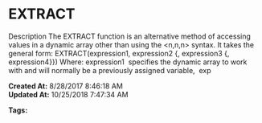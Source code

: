 # EXTRACT

Description The EXTRACT function is an alternative method of accessing values in a dynamic array other than using the &lt;n,n,n&gt; syntax. It takes the general form: EXTRACT(expression1, expression2 {, expression3 {, expression4}}) Where: expression1  specifies the dynamic array to work with and will normally be a previously assigned variable,  exp  

**Created At:** 8/28/2017 8:46:18 AM  
**Updated At:** 10/25/2018 7:47:34 AM  

**Tags:**
<badge text='dynamic arrays manipultation' vertical='middle' />
